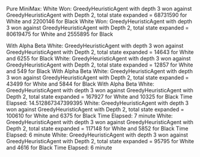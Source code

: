 Pure MiniMax:
White Won: GreedyHeuristicAgent with depth 3 won against GreedyHeuristicAgent with Depth 2, total state expanded = 68731590 for White and 2200146 for Black
White Won: GreedyHeuristicAgent with depth 3 won against GreedyHeuristicAgent with Depth 2, total state expanded = 80619475 for White and 2555895 for Black


With Alpha Beta
White: GreedyHeuristicAgent with depth 3 won against GreedyHeuristicAgent with Depth 2, total state expanded = 14643 for White and 6255 for Black
White: GreedyHeuristicAgent with depth 3 won against GreedyHeuristicAgent with Depth 2, total state expanded = 12857 for White and 549 for Black
With Alpha Beta 
White: GreedyHeuristicAgent with depth 3 won against GreedyHeuristicAgent with Depth 2, total state expanded = 43499 for White and 5844 for Black
With Alpha Beta 
White: GreedyHeuristicAgent with depth 3 won against GreedyHeuristicAgent with Depth 2, total state expanded = 167927 for White and 10325 for Black
Time Elapsed: 14.512867347399395
White: GreedyHeuristicAgent with depth 3 won against GreedyHeuristicAgent with Depth 2, total state expanded = 100610 for White and 6375 for Black
Time Elapsed: 7 minute
White: GreedyHeuristicAgent with depth 3 won against GreedyHeuristicAgent with Depth 2, total state expanded = 117148 for White and 5852 for Black
Time Elapsed: 6 minute
White: GreedyHeuristicAgent with depth 3 won against GreedyHeuristicAgent with Depth 2, total state expanded = 95795 for White and 4616 for Black
Time Elapsed: 6 minute
